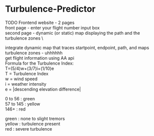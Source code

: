 # Turbulence-Predictor

TODO
Frontend website - 2 pages \
    front page - enter your flight number input box \
    second page - dynamic (or static) map displaying the path and the turbulence zones \

integrate dynamic map that traces startpoint, endpoint, path, and maps turbulence zones - uhhhhhh \
get flight information using AA api \
Formula for the Turbulence Index: \
T=(5/4)w+(3/7)i+(1/10)e \
T = Turbulence Index \
w = wind speed \
i = weather intensity \
e = |descending elevation difference| 

0 to 56 : green \
57 to 145 : yellow \
146+ : red 

green : none to slight tremors \
yellow : turbulence present \
red : severe turbulence 
